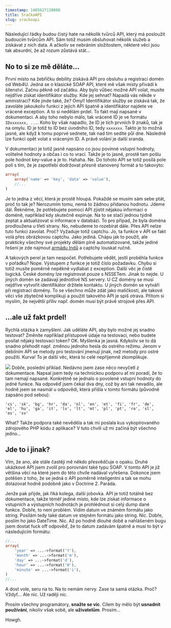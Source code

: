 ```yaml
---
timestamp: 1405627130000
title: SračkoAPI
slug: srackoapi
---
```

Následující řádky budou čistý hate na několik tvůrců API, který má posloužit budoucím tvůrcům API. Sám totiž musím obsluhovat několik služeb a získávat z nich data. A ačkoliv se nebráním složitostem, některé věci jsou tak absurdní, že až rozum zůstává stát...

No to si ze mě děláte...
------------------------
První místo na žebříčku debility získává API pro obsluhu a registraci domén od Web4U. Jedná se o klasické SOAP API, které mě však místy přivádí k šílenství. Začnu pěkně od začátku. Aby bylo vůbec možné API volat, musíte nejdříve získat identifikátor služby. Kde jej sehnat? Napadá vás někde v aministraci? Kde jinde také, že? Omyl! Identifikátor služby se získává tak, že zavoláte jakoukoliv funkci z jejich API špatně a identifikátor najdete ve vrácené exception. A to si nedělám prdel. To fakt mají napsané v dokumentaci. A aby toho nebylo málo, tak vrácené ID je ve formátu `IDxxxxxxx, ...`. Koho by však napadlo, že ID je tich prvních 9 znaků, tak je na omylu. ID je totiž to ID bez úvodního ID, tedy `xxxxxxx`. Takto je to možná jasné, ale když k tomu poprvé sednete, tak nad tím sedíte půl dne. Následně lze funkci opět volat s vráceným ID. A právě volání je další sranda.

V dokumentaci je totiž jasně napsáno co jsou povinné vstupní hodnoty, volitelné hodnoty a občas i co to vrací. Takže je to jasné, prostě tam pošlu pole hodnot key-value a je to. Hahaha. Ne. Do tohoto API se totiž posílá pole polí s tím, že je zapotřebí dodržovat přesně stanovený formát a to takovýto:

```php
array(
	array('name' => 'key', 'data' => 'value'),
	//...
)
```

Je to jedna z věcí, která je prostě hloupá. Pokaždé se musím sám sebe ptát, proč to tak je? Nerozumím tomu, nemá to žádnou přidanou hodnotu. Jdeme dál. Řekněme, že potřebujete pomocí API zjistit nějakou informaci o doméně, například kdy skutečně expiruje. Na to se stačí jednou týdně zeptat a aktualizovat si informace v databázi. To pro případ, že byla doména prodloužena u třetí strany. No, nebudeme to rozebírat dále. Přes API nelze tuto funkci zavolat. Proč? Vyžaduje totiž captchu. Jo, ta funkce v API se fakt volá přes obrázkovou captchu. Jako jediná. Chápu jak to použít, ale prakticky všechny své projekty dělám plně automatizované, takže jediné řešení je zde najmout [armádu Indů](http://www.root.cz/clanky/potrebujete-obejit-captcha-zaplatte-si-armadu-indu/) a captchy louskat ručně.

A takových perel je tam nespočet. Potřebujete vědět, jestli proběhla funkce v pořádku? Nope. Výstupem z funkce je totiž číslo požadavku. Chybu si totiž musíte poměrně nepěkně vydlabat z exception. Další věc je čistě logická. České domény lze registrovat pouze s NSSETem. Jinak to nejde. U jiných domén se zadávají jednotlivé NS servery. U CZ domény se musí nejdříve vytvořit identifikátor držitele kontaktu. U jiných domén se vytváří při registraci domény. To se všechno může zdát jako maličkosti, ale takové věci vše zbytečně komplikují a použití takového API je spíš otrava. Přitom si myslím, že největší příliv např. domén musí být právě strojově přes API.

...ale už fakt prdel!
---------------------
Rychlá otázka k zamyšlení. Jak uděláte API, aby bylo možné jej snadno testovat? Změníte například přístupové údaje na testovací, nebo budete posílat nějaký testovací token? OK. Myšlenka je jasná. Kdykoliv se to dá snadno přehodit např. změnou jednoho hesla do ostrého režimu. Jenom v debilním API se metody pro testování jmenují jinak, než metody pro ostré použití. Kurva! To je další věc, která to celé nepříjemně zkomplikuje.

![](https://zlmlcz-media.s3-eu-west-1.amazonaws.com/d10561e0-aeec-4dae-a21e-17eb7c4ca36d/gif.gif)
Dobře, poslední příklad. Nedávno jsem zase něco nevyčetl z dokumentace. Napsal jsem tedy na technickou podporu ať mi poradí, že to tam nemají napsané. Konkrétně se jednalo o povolené vstupní hodnoty do jedné funkce. Na odpověď jsem čekal dva dny, což by ani tak nevadilo, ale hodně jsem se nasmál u odpovědi, která přišla v tomto formátu (původně zapsáno pod sebou):

```
'cs', 'sk', 'bg', 'hr', 'da', 'nl', 'en', 'et', 'fi', 'fr', 'de', 'el', 'hu', 'ga', 'it', 'lv', 'lt', 'mt', 'pl', 'pt', 'ro', 'sl', 'es', 'sv'
```

What? Takže podpora také nevěděla a tak mi poslala kus vykopírovaného zdrojového PHP kódu z aplikace? V tuto chvíli už mi začíná být všechno jedno... 

Jde to i jinak?
---------------
Vím, že ano, ale stále častěji mě někdo přesvědčuje o opaku. Druhé ukázkové API jsem zvolil pro porovnání také typu SOAP. V tomto API je již většina věcí na které jsem do této chvíle nadával vyřešena. Dokonce jsem potěšen z toho, že se jedná o API poměrně inteligentní a tak se mohu dotazovat hodně podobně jako v Doctrine 2. Paráda.

Jenže pak přijde, jak říká kolega, další jobovka. API je totiž totálně bez dokumentace, takže téměř jediné místo, kde lze získat informace o vstupních a výstupních hodnotách je prohlédnout si celý dump dané funkce. Dobře, to není problém. Vidím datum ve známém formátu jako string. Posílám tedy také datum ve stejném formátu jako string. Nic. Dobře, poslím ho jako DateTime. Nic. Až po hodně dlouhé době a nahlášeném bugu jsem dostat fuck off odpověď, že to datum zadávám špatně a musí to být v následujícím formátu:

```php
//...
array(
	'year' => ...->format('Y'),
	'month' => ...->format('m'),
	'day' => ...->format('d'),
	'hour' => ...->format('H'),
	'minute' => ...->format('i'),
)
//...
```

A dost vole, seru na to. Na to nemám nervy. Zase ta samá otázka. Proč? Vždyť... Ale nic. Už raději nic.

Prosím všechny programátory, **snažte se víc**. Cílem by mělo být **usnadnit používání**, nikoliv však sobě, ale **uživatelům**. Prosím...

Howgh.